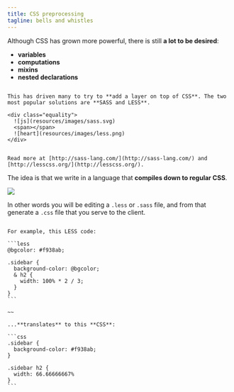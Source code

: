 ```yaml
---
title: CSS preprocessing
tagline: bells and whistles
---
```


Although CSS has grown more powerful, there is still **a lot to be desired**:

* **variables**
* **computations**
* **mixins**
* **nested declarations**

~~~

This has driven many to try to **add a layer on top of CSS**. The two most popular solutions are **SASS and LESS**.

<div class="equality">
  ![js](resources/images/sass.svg)
  <span></span>
  ![heart](resources/images/less.png)
</div>


Read more at [http://sass-lang.com/](http://sass-lang.com/) and [http://lesscss.org/](http://lesscss.org/).

~~~

The idea is that we write in a language that **compiles down to regular CSS**.

![](resources/diagrams/css-compile.svg)

In other words you will be editing a `.less` or `.sass` file, and from that generate a `.css` file that you serve to the client.

~~~

For example, this LESS code:

```less
@bgcolor: #f938ab;

.sidebar {
  background-color: @bgcolor;
  & h2 {
    width: 100% * 2 / 3;
  }
}
```

~~

...**translates** to this **CSS**:

```css
.sidebar {
  background-color: #f938ab;
}

.sidebar h2 {
  width: 66.66666667%
}
```

